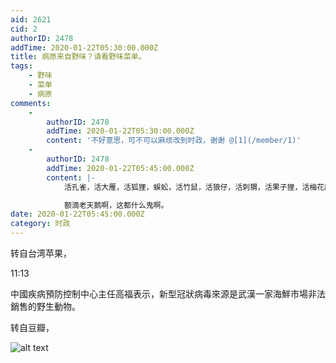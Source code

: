 ```yaml
---
aid: 2621
cid: 2
authorID: 2478
addTime: 2020-01-22T05:30:00.000Z
title: 病原来自野味？请看野味菜单。
tags:
    - 野味
    - 菜单
    - 病原
comments:
    -
        authorID: 2478
        addTime: 2020-01-22T05:30:00.000Z
        content: '不好意思，可不可以麻烦改到时政，谢谢 @[1](/member/1)'
    -
        authorID: 2478
        addTime: 2020-01-22T05:45:00.000Z
        content: |-
            活孔雀，活大雁，活狐狸，蜈蚣，活竹鼠，活狼仔，活刺猬，活果子狸，活梅花鹿，活娃娃鱼，鳄鱼苗，活山龟，活水貂，活海蛇。。。活杀现宰

            额滴老天鹅啊，这都什么鬼啊。
date: 2020-01-22T05:45:00.000Z
category: 时政
---
```


转自台湾苹果，

11:13

中國疾病預防控制中心主任高福表示，新型冠狀病毒來源是武漢一家海鮮市場非法銷售的野生動物。

  
  

转自豆瓣，

![alt text](https://i.imgur.com/a9LcGnK.jpg)

